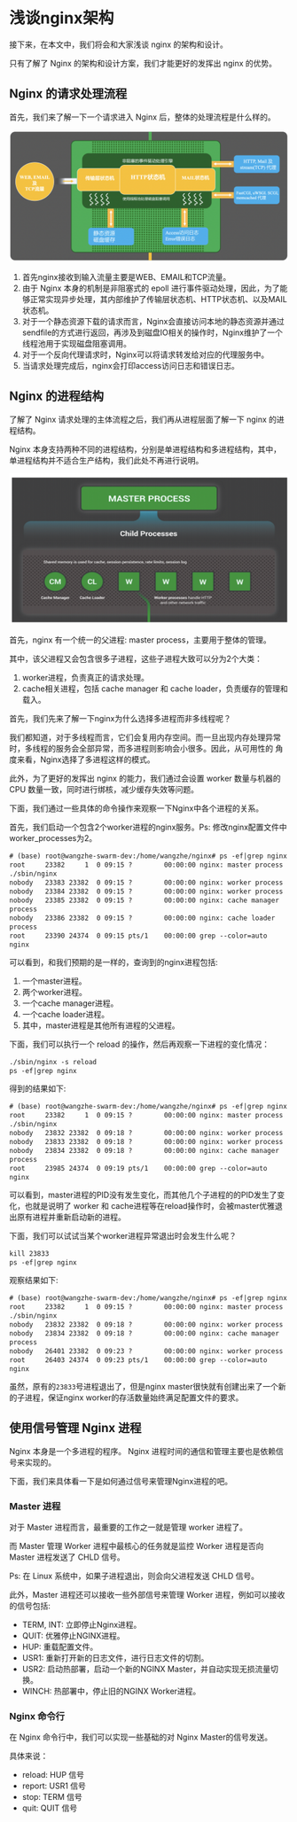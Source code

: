 # 浅谈nginx架构

接下来，在本文中，我们将会和大家浅谈 nginx 的架构和设计。

只有了解了 Nginx 的架构和设计方案，我们才能更好的发挥出 nginx 的优势。

## Nginx 的请求处理流程

首先，我们来了解一下一个请求进入 Nginx 后，整体的处理流程是什么样的。

![architecture1](./picture/architecture1.png)

1. 首先nginx接收到输入流量主要是WEB、EMAIL和TCP流量。
2. 由于 Nginx 本身的机制是非阻塞式的 epoll 进行事件驱动处理，因此，为了能够正常实现异步处理，其内部维护了传输层状态机、HTTP状态机、以及MAIL状态机。
3. 对于一个静态资源下载的请求而言，Nginx会直接访问本地的静态资源并通过sendfile的方式进行返回，再涉及到磁盘IO相关的操作时，Nginx维护了一个线程池用于实现磁盘阻塞调用。
4. 对于一个反向代理请求时，Nginx可以将请求转发给对应的代理服务中。
5. 当请求处理完成后，nginx会打印access访问日志和错误日志。


## Nginx 的进程结构

了解了 Nginx 请求处理的主体流程之后，我们再从进程层面了解一下 nginx 的进程结构。

Nginx 本身支持两种不同的进程结构，分别是单进程结构和多进程结构，其中，单进程结构并不适合生产结构，我们此处不再进行说明。

![architecture2](./picture/architecture2.png)

首先，nginx 有一个统一的父进程: master process，主要用于整体的管理。

其中，该父进程又会包含很多子进程，这些子进程大致可以分为2个大类：

1. worker进程，负责真正的请求处理。
2. cache相关进程，包括 cache manager 和 cache loader，负责缓存的管理和载入。

首先，我们先来了解一下nginx为什么选择多进程而非多线程呢？

我们都知道，对于多线程而言，它们会复用内存空间。而一旦出现内存处理异常时，多线程的服务会全部异常，而多进程则影响会小很多。因此，从可用性的
角度来看，Nginx选择了多进程这样的模式。

此外，为了更好的发挥出 nginx 的能力，我们通过会设置 worker 数量与机器的 CPU 数量一致，同时进行绑核，减少缓存失效等问题。

下面，我们通过一些具体的命令操作来观察一下Nginx中各个进程的关系。

首先，我们启动一个包含2个worker进程的nginx服务。Ps: 修改nginx配置文件中worker_processes为2。

```shell
# (base) root@wangzhe-swarm-dev:/home/wangzhe/nginx# ps -ef|grep nginx
root     23382     1  0 09:15 ?        00:00:00 nginx: master process ./sbin/nginx
nobody   23383 23382  0 09:15 ?        00:00:00 nginx: worker process
nobody   23384 23382  0 09:15 ?        00:00:00 nginx: worker process
nobody   23385 23382  0 09:15 ?        00:00:00 nginx: cache manager process
nobody   23386 23382  0 09:15 ?        00:00:00 nginx: cache loader process
root     23390 24374  0 09:15 pts/1    00:00:00 grep --color=auto nginx
```

可以看到，和我们预期的是一样的，查询到的nginx进程包括:

1. 一个master进程。
2. 两个worker进程。
3. 一个cache manager进程。
4. 一个cache loader进程。
5. 其中，master进程是其他所有进程的父进程。

下面，我们可以执行一个 reload 的操作，然后再观察一下进程的变化情况：

```shell
./sbin/nginx -s reload
ps -ef|grep nginx
```

得到的结果如下:

```shell
# (base) root@wangzhe-swarm-dev:/home/wangzhe/nginx# ps -ef|grep nginx
root     23382     1  0 09:15 ?        00:00:00 nginx: master process ./sbin/nginx
nobody   23832 23382  0 09:18 ?        00:00:00 nginx: worker process
nobody   23833 23382  0 09:18 ?        00:00:00 nginx: worker process
nobody   23834 23382  0 09:18 ?        00:00:00 nginx: cache manager process
root     23985 24374  0 09:19 pts/1    00:00:00 grep --color=auto nginx
```

可以看到，master进程的PID没有发生变化，而其他几个子进程的的PID发生了变化，也就是说明了 worker 和 cache进程等在reload操作时，会被master优雅退出原有进程并重新启动新的进程。

下面，我们可以试试当某个worker进程异常退出时会发生什么呢？

```shell
kill 23833
ps -ef|grep nginx
```

观察结果如下:

```shell
# (base) root@wangzhe-swarm-dev:/home/wangzhe/nginx# ps -ef|grep nginx
root     23382     1  0 09:15 ?        00:00:00 nginx: master process ./sbin/nginx
nobody   23832 23382  0 09:18 ?        00:00:00 nginx: worker process
nobody   23834 23382  0 09:18 ?        00:00:00 nginx: cache manager process
nobody   26401 23382  0 09:23 ?        00:00:00 nginx: worker process
root     26403 24374  0 09:23 pts/1    00:00:00 grep --color=auto nginx
```

虽然，原有的`23833`号进程退出了，但是nginx master很快就有创建出来了一个新的子进程，保证nginx worker的存活数量始终满足配置文件的要求。

## 使用信号管理 Nginx 进程

Nginx 本身是一个多进程的程序。 Nginx 进程时间的通信和管理主要也是依赖信号来实现的。

下面，我们来具体看一下是如何通过信号来管理Nginx进程的吧。

### Master 进程

对于 Master 进程而言，最重要的工作之一就是管理 worker 进程了。

而 Master 管理 Worker 进程中最核心的任务就是监控 Worker 进程是否向 Master 进程发送了 CHLD 信号。

Ps: 在 Linux 系统中，如果子进程退出，则会向父进程发送 CHLD 信号。

此外，Master 进程还可以接收一些外部信号来管理 Worker 进程，例如可以接收的信号包括:

 - TERM, INT: 立即停止Nginx进程。
 - QUIT: 优雅停止NGINX进程。
 - HUP: 重载配置文件。
 - USR1: 重新打开新的日志文件，进行日志文件的切割。
 - USR2: 启动热部署，启动一个新的NGINX Master，并自动实现无损流量切换。
 - WINCH: 热部署中，停止旧的NGINX Worker进程。


### Nginx 命令行

在 Nginx 命令行中，我们可以实现一些基础的对 Nginx Master的信号发送。

具体来说：

 - reload: HUP 信号
 - report: USR1 信号
 - stop: TERM 信号
 - quit: QUIT 信号


